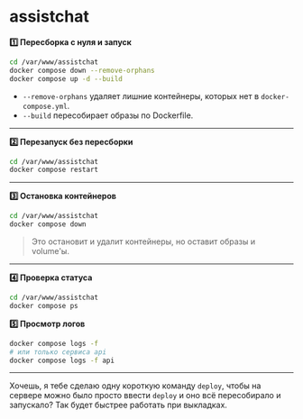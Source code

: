 # assistchat

**1️⃣ Пересборка с нуля и запуск**

```bash
cd /var/www/assistchat
docker compose down --remove-orphans
docker compose up -d --build
```

* `--remove-orphans` удаляет лишние контейнеры, которых нет в `docker-compose.yml`.
* `--build` пересобирает образы по Dockerfile.

---

**2️⃣ Перезапуск без пересборки**

```bash
cd /var/www/assistchat
docker compose restart
```

---

**3️⃣ Остановка контейнеров**

```bash
cd /var/www/assistchat
docker compose down
```

> Это остановит и удалит контейнеры, но оставит образы и volume'ы.

---

**4️⃣ Проверка статуса**

```bash
cd /var/www/assistchat
docker compose ps
```

**5️⃣ Просмотр логов**

```bash
docker compose logs -f
# или только сервиса api
docker compose logs -f api
```

---

Хочешь, я тебе сделаю одну короткую команду `deploy`, чтобы на сервере можно было просто ввести `deploy` и оно всё пересобирало и запускало? Так будет быстрее работать при выкладках.
